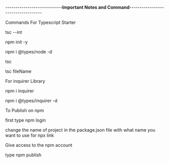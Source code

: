 ----------------------------****Important Notes and Command****-----------------------------------

Commands For Typescript Starter

tsc --int

npm init -y

npm i @types/node -d

tsc 

tsc fileName

For inquirer Library

npm i inquirer

npm i @types/inquirer -d

To Publish on npm

first type npm login

change the name of project  in the package.json file with what name you want to use for npx link

Give access to the npm account

type npm publish 
